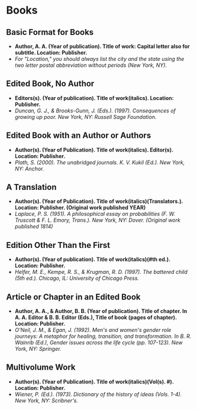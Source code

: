 # Books

## Basic Format for Books
* **Author, A. A. (Year of publication). Title of work: Capital letter also for subtitle. Location: Publisher.**
* *For "Location," you should always list the city and the state using the two letter postal abbreviation without periods (New York, NY).*

## Edited Book, No Author
* **Editors(s). (Year of publication). Title of work(italics). Location: Publisher.**
* *Duncan, G. J., & Brooks-Gunn, J. (Eds.). (1997). Consequences of growing up poor. New York, NY: Russell Sage Foundation.*

## Edited Book with an Author or Authors
* **Author(s). (Year of Publication). Title of work(italics). Editor(s). Location: Publisher.**
* *Plath, S. (2000). The unabridged journals. K. V. Kukil (Ed.). New York, NY: Anchor.*

## A Translation
* **Author(s). (Year of Publication). Title of work(italics)(Translators.). Location: Publisher. (Original work published YEAR)**
* *Laplace, P. S. (1951). A philosophical essay on probabilities (F. W. Truscott & F. L. Emory, Trans.). New York, NY: Dover. (Original work published 1814)*

## Edition Other Than the First
* **Author(s). (Year of publication). Title of work(italics)(#th ed.). Location: Publisher.**
* *Helfer, M. E., Kempe, R. S., & Krugman, R. D. (1997). The battered child (5th ed.). Chicago, IL: University of Chicago Press.*

## Article or Chapter in an Edited Book
* **Author, A. A., & Author, B. B. (Year of publication). Title of chapter. In A. A. Editor & B. B. Editor (Eds.), Title of book (pages of chapter). Location: Publisher.**
* *O'Neil, J. M., & Egan, J. (1992). Men's and women's gender role journeys: A metaphor for healing, transition, and transformation. In B. R. Wainrib (Ed.), Gender issues across the life cycle (pp. 107-123). New York, NY: Springer.*

## Multivolume Work
* **Author(s). (Year of Publication). Title of work(italics)(Vol(s). #). Location: Publisher.**
* *Wiener, P. (Ed.). (1973). Dictionary of the history of ideas (Vols. 1-4). New York, NY: Scribner's.*
